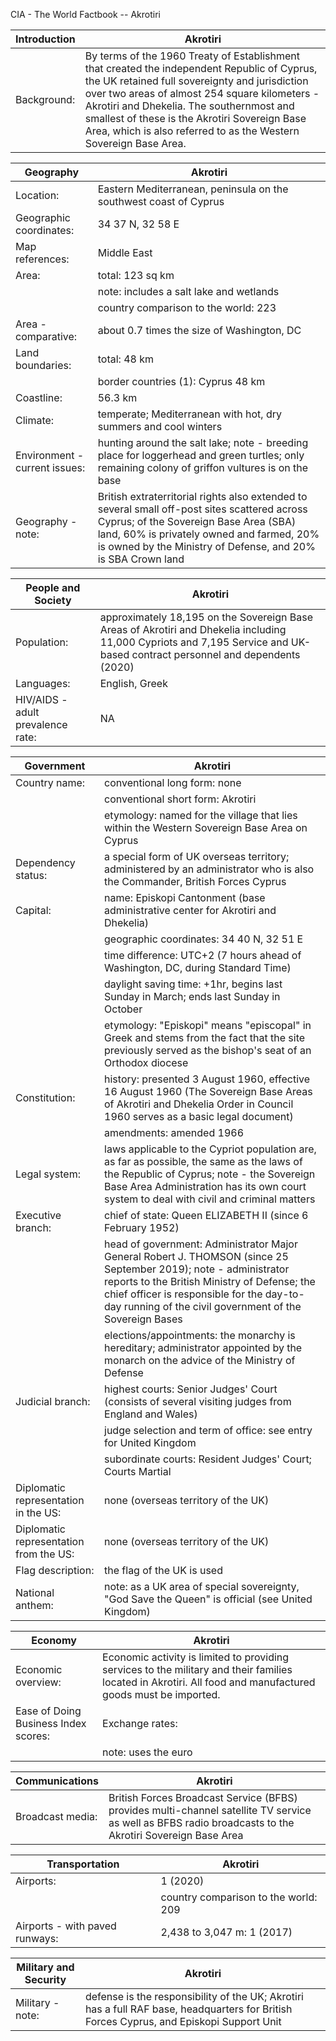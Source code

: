 CIA - The World Factbook -- Akrotiri

| Introduction | Akrotiri |
| --- | --- |
| Background: | By terms of the 1960 Treaty of Establishment that created the independent Republic of Cyprus, the UK retained full sovereignty and jurisdiction over two areas of almost 254 square kilometers - Akrotiri and Dhekelia. The southernmost and smallest of these is the Akrotiri Sovereign Base Area, which is also referred to as the Western Sovereign Base Area. |

| Geography | Akrotiri |
| --- | --- |
| Location: | Eastern Mediterranean, peninsula on the southwest coast of Cyprus |
| Geographic coordinates: | 34 37 N, 32 58 E |
| Map references: | Middle East |
| Area: | total: 123 sq km |
| | note: includes a salt lake and wetlands |
| | country comparison to the world: 223 |
| Area - comparative: | about 0.7 times the size of Washington, DC |
| Land boundaries: | total: 48 km |
| | border countries (1): Cyprus 48 km |
| Coastline: | 56.3 km |
| Climate: | temperate; Mediterranean with hot, dry summers and cool winters |
| Environment - current issues: | hunting around the salt lake; note - breeding place for loggerhead and green turtles; only remaining colony of griffon vultures is on the base |
| Geography - note: | British extraterritorial rights also extended to several small off-post sites scattered across Cyprus; of the Sovereign Base Area (SBA) land, 60% is privately owned and farmed, 20% is owned by the Ministry of Defense, and 20% is SBA Crown land |

| People and Society | Akrotiri |
| --- | --- |
| Population: | approximately 18,195 on the Sovereign Base Areas of Akrotiri and Dhekelia including 11,000 Cypriots and 7,195 Service and UK-based contract personnel and dependents (2020) |
| Languages: | English, Greek |
| HIV/AIDS - adult prevalence rate: | NA |

| Government | Akrotiri |
| --- | --- |
| Country name: | conventional long form: none |
| | conventional short form: Akrotiri |
| | etymology: named for the village that lies within the Western Sovereign Base Area on Cyprus |
| Dependency status: | a special form of UK overseas territory; administered by an administrator who is also the Commander, British Forces Cyprus |
| Capital: | name: Episkopi Cantonment (base administrative center for Akrotiri and Dhekelia) |
| | geographic coordinates: 34 40 N, 32 51 E |
| | time difference: UTC+2 (7 hours ahead of Washington, DC, during Standard Time) |
| | daylight saving time: +1hr, begins last Sunday in March; ends last Sunday in October |
| | etymology: "Episkopi" means "episcopal" in Greek and stems from the fact that the site previously served as the bishop's seat of an Orthodox diocese |
| Constitution: | history: presented 3 August 1960, effective 16 August 1960 (The Sovereign Base Areas of Akrotiri and Dhekelia Order in Council 1960 serves as a basic legal document) |
| | amendments: amended 1966 |
| Legal system: | laws applicable to the Cypriot population are, as far as possible, the same as the laws of the Republic of Cyprus; note - the Sovereign Base Area Administration has its own court system to deal with civil and criminal matters |
| Executive branch: | chief of state: Queen ELIZABETH II (since 6 February 1952) |
| | head of government: Administrator Major General Robert J. THOMSON (since 25 September 2019); note - administrator reports to the British Ministry of Defense; the chief officer is responsible for the day-to-day running of the civil government of the Sovereign Bases |
| | elections/appointments: the monarchy is hereditary; administrator appointed by the monarch on the advice of the Ministry of Defense |
| Judicial branch: | highest courts: Senior Judges' Court (consists of several visiting judges from England and Wales) |
| | judge selection and term of office: see entry for United Kingdom |
| | subordinate courts: Resident Judges' Court; Courts Martial |
| Diplomatic representation in the US: | none (overseas territory of the UK) |
| Diplomatic representation from the US: | none (overseas territory of the UK) |
| Flag description: | the flag of the UK is used |
| National anthem: | note: as a UK area of special sovereignty, "God Save the Queen" is official (see United Kingdom) |

| Economy | Akrotiri |
| --- | --- |
| Economic overview: | Economic activity is limited to providing services to the military and their families located in Akrotiri. All food and manufactured goods must be imported. |
| Ease of Doing Business Index scores: | Exchange rates: |
| | note: uses the euro |

| Communications | Akrotiri |
| --- | --- |
| Broadcast media: | British Forces Broadcast Service (BFBS) provides multi-channel satellite TV service as well as BFBS radio broadcasts to the Akrotiri Sovereign Base Area |

| Transportation | Akrotiri |
| --- | --- |
| Airports: | 1 (2020) |
| | country comparison to the world: 209 |
| Airports - with paved runways: | 2,438 to 3,047 m: 1 (2017) |

| Military and Security | Akrotiri |
| --- | --- |
| Military - note: | defense is the responsibility of the UK; Akrotiri has a full RAF base, headquarters for British Forces Cyprus, and Episkopi Support Unit |
